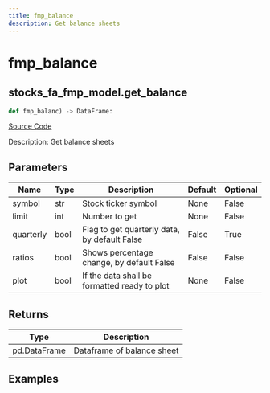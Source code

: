 ```yaml
---
title: fmp_balance
description: Get balance sheets
---
```

# fmp_balance

## stocks_fa_fmp_model.get_balance

```python
def fmp_balanc) -> DataFrame:
```
[Source Code](https://github.com/OpenBB-finance/OpenBBTerminal/tree/main/openbb_terminal/decorators.py#L279)

Description: Get balance sheets

## Parameters

| Name | Type | Description | Default | Optional |
| ---- | ---- | ----------- | ------- | -------- |
| symbol | str | Stock ticker symbol | None | False |
| limit | int | Number to get | None | False |
| quarterly | bool | Flag to get quarterly data, by default False | False | True |
| ratios | bool | Shows percentage change, by default False | False | False |
| plot | bool | If the data shall be formatted ready to plot | None | False |

## Returns

| Type | Description |
| ---- | ----------- |
| pd.DataFrame | Dataframe of balance sheet |

## Examples

